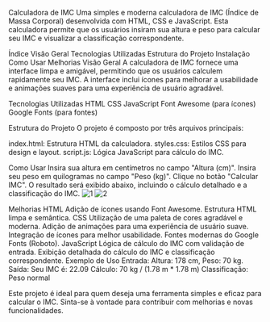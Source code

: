 Calculadora de IMC
Uma simples e moderna calculadora de IMC (Índice de Massa Corporal) desenvolvida com HTML, CSS e JavaScript. Esta calculadora permite que os usuários insiram sua altura e peso para calcular seu IMC e visualizar a classificação correspondente.

Índice
Visão Geral
Tecnologias Utilizadas
Estrutura do Projeto
Instalação
Como Usar
Melhorias
Visão Geral
A calculadora de IMC fornece uma interface limpa e amigável, permitindo que os usuários calculem rapidamente seu IMC. A interface inclui ícones para melhorar a usabilidade e animações suaves para uma experiência de usuário agradável.

Tecnologias Utilizadas
HTML
CSS
JavaScript
Font Awesome (para ícones)
Google Fonts (para fontes)

Estrutura do Projeto
O projeto é composto por três arquivos principais:

index.html: Estrutura HTML da calculadora.
styles.css: Estilos CSS para design e layout.
script.js: Lógica JavaScript para cálculo do IMC.

Como Usar
Insira sua altura em centímetros no campo "Altura (cm)".
Insira seu peso em quilogramas no campo "Peso (kg)".
Clique no botão "Calcular IMC".
O resultado será exibido abaixo, incluindo o cálculo detalhado e a classificação do IMC.
![1](https://github.com/user-attachments/assets/5620ca5c-6ca2-41b0-b528-6fb15ed6e187)
![2](https://github.com/user-attachments/assets/35615181-8450-4172-b29f-3fb35b753e43)


Melhorias
HTML
Adição de ícones usando Font Awesome.
Estrutura HTML limpa e semântica.
CSS
Utilização de uma paleta de cores agradável e moderna.
Adição de animações para uma experiência de usuário suave.
Integração de ícones para melhor usabilidade.
Fontes modernas do Google Fonts (Roboto).
JavaScript
Lógica de cálculo do IMC com validação de entrada.
Exibição detalhada do cálculo do IMC e classificação correspondente.
Exemplo de Uso
Entrada: Altura: 178 cm, Peso: 70 kg.
Saída:
Seu IMC é: 22.09
Cálculo: 70 kg / (1.78 m * 1.78 m)
Classificação: Peso normal


Este projeto é ideal para quem deseja uma ferramenta simples e eficaz para calcular o IMC. Sinta-se à vontade para contribuir com melhorias e novas funcionalidades.
